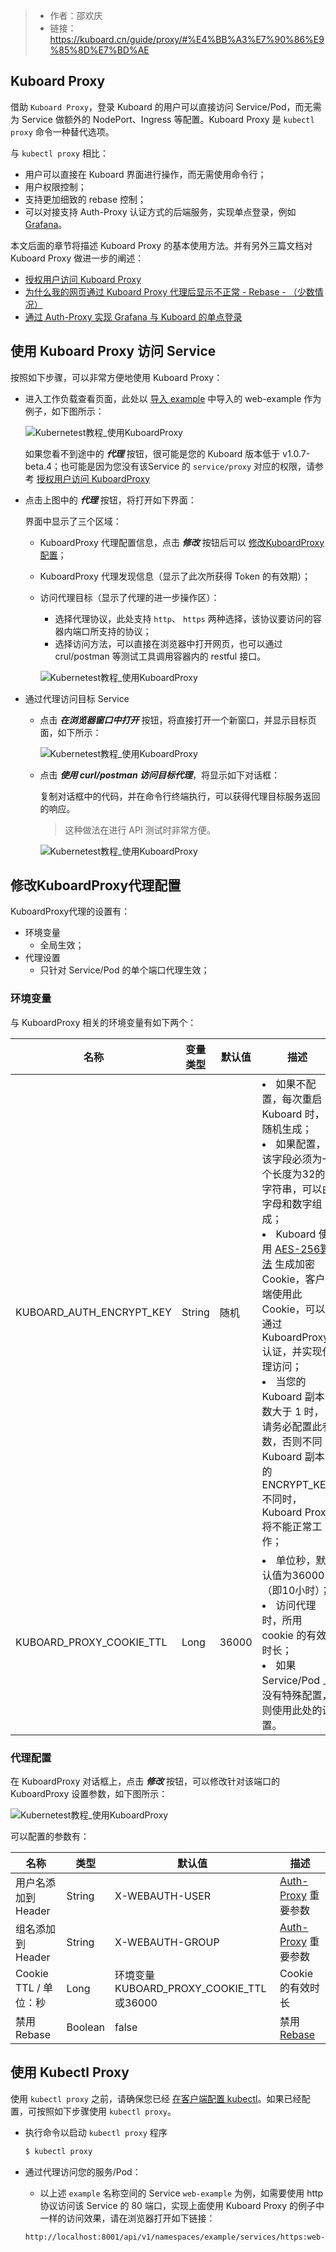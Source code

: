 > - 作者：邵欢庆
> - 链接：https://kuboard.cn/guide/proxy/#%E4%BB%A3%E7%90%86%E9%85%8D%E7%BD%AE

## Kuboard Proxy

借助 `Kuboard Proxy`，登录 Kuboard 的用户可以直接访问 Service/Pod，而无需为 Service 做额外的 NodePort、Ingress 等配置。Kuboard Proxy 是 `kubectl proxy` 命令一种替代选项。

与 `kubectl proxy` 相比：
* 用户可以直接在 Kuboard 界面进行操作，而无需使用命令行；
* 用户权限控制；
* 支持更加细致的 rebase 控制；
* 可以对接支持 Auth-Proxy 认证方式的后端服务，实现单点登录，例如 [Grafana](https://grafana.com/docs/grafana/v6.5/auth/auth-proxy/)。

本文后面的章节将描述 Kuboard Proxy 的基本使用方法。并有另外三篇文档对 Kuboard Proxy 做进一步的阐述：
* [授权用户访问 Kuboard Proxy](https://kuboard.cn/guide/proxy/authorization.html)
* [为什么我的网页通过 Kuboard Proxy 代理后显示不正常 - Rebase - （少数情况）](https://kuboard.cn/guide/proxy/rebase.html)
* [通过 Auth-Proxy 实现 Grafana 与 Kuboard 的单点登录](https://kuboard.cn/guide/proxy/auth-proxy.html)

## 使用 Kuboard Proxy 访问 Service

按照如下步骤，可以非常方便地使用 Kuboard Proxy：

* 进入工作负载查看页面，此处以 [导入 example](https://kuboard.cn/guide/example/import.html) 中导入的 web-example 作为例子，如下图所示：

  ![Kubernetest教程_使用KuboardProxy](/img/image-20200225204455933.png)

  如果您看不到途中的 ***代理*** 按钮，很可能是您的 Kuboard 版本低于 v1.0.7-beta.4；也可能是因为您没有该Service 的 `service/proxy` 对应的权限，请参考 [授权用户访问 KuboardProxy](https://kuboard.cn/guide/proxy/auth-proxy.html)

* 点击上图中的 ***代理*** 按钮，将打开如下界面：

  界面中显示了三个区域：

  * KuboardProxy 代理配置信息，点击 ***修改*** 按钮后可以 [修改KuboardProxy配置](https://kuboard.cn/guide/proxy/#%E4%BF%AE%E6%94%B9KuboardProxy%E4%BB%A3%E7%90%86%E9%85%8D%E7%BD%AE)；
  * KuboardProxy 代理发现信息（显示了此次所获得 Token 的有效期）；
  * 访问代理目标（显示了代理的进一步操作区）：
    * 选择代理协议，此处支持 `http`、 `https` 两种选择，该协议要访问的容器内端口所支持的协议；
    * 选择访问方法，可以直接在浏览器中打开网页，也可以通过 crul/postman 等测试工具调用容器内的 restful 接口。

    ![Kubernetest教程_使用KuboardProxy](/img/image-20200225204706887.png)

* 通过代理访问目标 Service

  * 点击 ***在浏览器窗口中打开*** 按钮，将直接打开一个新窗口，并显示目标页面，如下所示：

    ![Kubernetest教程_使用KuboardProxy](/img/image-20200225205535033.png)

  * 点击 ***使用 curl/postman 访问目标代理***，将显示如下对话框：

    复制对话框中的代码，并在命令行终端执行，可以获得代理目标服务返回的响应。

    > 这种做法在进行 API 测试时非常方便。

    ![Kubernetest教程_使用KuboardProxy](/img/image-20200225205712284.png)

## 修改KuboardProxy代理配置

KuboardProxy代理的设置有：

* 环境变量
  * 全局生效；
* 代理设置
  * 只针对 Service/Pod 的单个端口代理生效；

### 环境变量

与 KuboardProxy 相关的环境变量有如下两个：

| 名称                     | 变量类型 | 默认值 | 描述                                                         |
| ------------------------ | -------- | ------ | ------------------------------------------------------------ |
| KUBOARD_AUTH_ENCRYPT_KEY | String   | 随机   | <li>如果不配置，每次重启 Kuboard 时，随机生成；</li><li>如果配置，该字段必须为一个长度为32的字符串，可以由字母和数字组成；</li><li>Kuboard 使用 [AES-256算法](https://www.zhihu.com/question/34563299/answer/59176478) 生成加密 Cookie，客户端使用此 Cookie，可以通过 KuboardProxy 认证，并实现代理访问；</li><li>当您的 Kuboard 副本数大于 1 时，请务必配置此参数，否则不同 Kuboard 副本的 ENCRYPT_KEY 不同时，Kuboard Proxy 将不能正常工作；</li> |
| KUBOARD_PROXY_COOKIE_TTL | Long     | 36000  | <li>单位秒，默认值为36000（即10小时）；</li><li>访问代理时，所用 cookie 的有效时长；</li><li>如果 Service/Pod 上没有特殊配置，则使用此处的设置。</li> |



### 代理配置

在 KuboardProxy 对话框上，点击 ***修改*** 按钮，可以修改针对该端口的 KuboardProxy 设置参数，如下图所示：

![Kubernetest教程_使用KuboardProxy](/img/image-20200225212104752.png)

可以配置的参数有：

| 名称                  | 类型    | 默认值                                        | 描述                                     |
| --------------------- | ------- | --------------------------------------------- | ---------------------------------------- |
| 用户名添加到 Header   | String  | X-WEBAUTH-USER                                | [Auth-Proxy](https://kuboard.cn/guide/proxy/auth-proxy.html) 重要参数 |
| 组名添加到 Header     | String  | X-WEBAUTH-GROUP                               | [Auth-Proxy](https://kuboard.cn/guide/proxy/auth-proxy.html) 重要参数 |
| Cookie TTL / 单位：秒 | Long    | 环境变量KUBOARD_PROXY_COOKIE_TTL<br />或36000 | Cookie 的有效时长                        |
| 禁用 Rebase           | Boolean | false                                         | 禁用 [Rebase](https://kuboard.cn/guide/proxy/rebase.html)             |



## 使用 Kubectl Proxy

使用 `kubectl proxy` 之前，请确保您已经 [在客户端配置 kubectl](https://kuboard.cn/install/config-kubectl.html)。如果已经配置，可按照如下步骤使用 `kubectl proxy`。

* 执行命令以启动 `kubectl proxy` 程序

  ```bash
  $ kubectl proxy
  ```

* 通过代理访问您的服务/Pod：

  * 以上述 `example` 名称空间的 Service `web-example` 为例，如需要使用 http 协议访问该 Service 的 80 端口，实现上面使用 Kuboard Proxy 的例子中一样的访问效果，请在浏览器打开如下链接：

  ```bash
  http://localhost:8001/api/v1/namespaces/example/services/https:web-example:80/proxy/
  ```